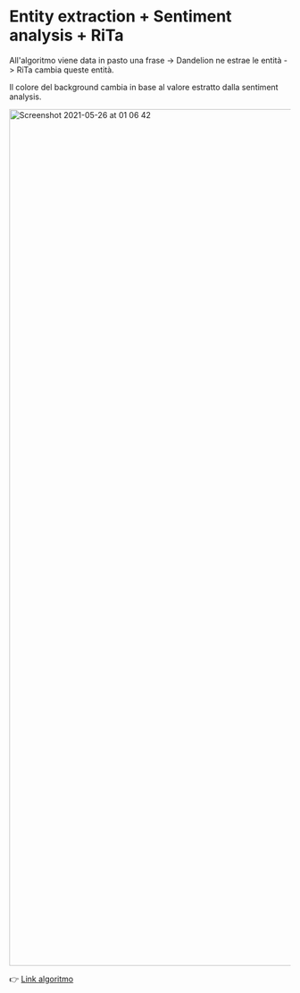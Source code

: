 # Entity extraction + Sentiment analysis + RiTa
All'algoritmo viene data in pasto una frase -> Dandelion ne estrae le entità -> RiTa cambia queste entità.

Il colore del background cambia in base al valore estratto dalla sentiment analysis.
 
<img width="1532" alt="Screenshot 2021-05-26 at 01 06 42" src="https://user-images.githubusercontent.com/76455312/119579458-b00cd900-bdbe-11eb-9b3a-b986b195e479.png">

👉 [Link algoritmo](https://editor.p5js.org/emanuelepizzuti/full/vhuxApyky)
